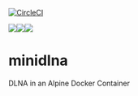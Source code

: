 [![CircleCI](https://circleci.com/gh/whatever4711/minidlna.svg?style=svg)](https://circleci.com/gh/whatever4711/minidlna)

[![](https://images.microbadger.com/badges/version/whatever4711/minidlna.svg)](https://microbadger.com/images/whatever4711/minidlna "Get your own version badge on microbadger.com")[![](https://images.microbadger.com/badges/image/whatever4711/minidlna.svg)](https://microbadger.com/images/whatever4711/minidlna "Get your own image badge on microbadger.com")[![](https://images.microbadger.com/badges/commit/whatever4711/minidlna.svg)](https://microbadger.com/images/whatever4711/minidlna "Get your own commit badge on microbadger.com")

# minidlna
DLNA in an Alpine Docker Container
